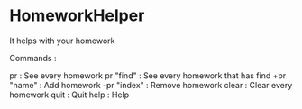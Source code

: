 # HomeworkHelper
It helps with your homework

Commands :

pr : See every homework
pr "find" : See every homework that has find
+pr "name" : Add homework
-pr "index" : Remove homework
clear : Clear every homework
quit : Quit
help : Help
